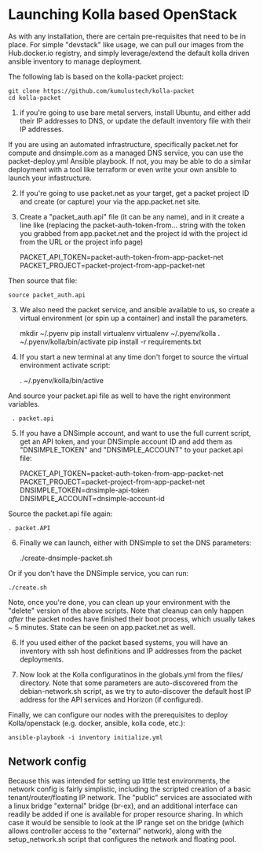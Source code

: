 # Launching Kolla based OpenStack

As with any installation, there are certain pre-requisites that need to be in place.  For simple "devstack" like usage, we can pull our images from the Hub.docker.io registry, and simply leverage/extend the default kolla driven ansible inventory to manage deployment.

The following lab is based on the kolla-packet project:

    git clone https://github.com/kumulustech/kolla-packet
    cd kolla-packet

1) if you're going to use bare metal servers, install Ubuntu, and either add their IP addresses to DNS, or update the default inventory file with their IP addresses.

If you are using an automated infrastructure, specifically packet.net for compute and dnsimple.com as a managed DNS service, you can use the packet-deploy.yml Ansible playbook. If not, you may be able to do a similar deployment with a tool like terraform or even write your own ansible to launch your infastructure.

2) If you're going to use packet.net as your target, get a packet project ID and create (or capture) your via the app.packet.net site.
3) Create a "packet_auth.api" file (it can be any name), and in it create a line like (replacing the packet-auth-token-from... string with the token you grabbed from app.packet.net and the project id with the project id from the URL or the project info page)

    PACKET_API_TOKEN=packet-auth-token-from-app-packet-net
    PACKET_PROJECT=packet-project-from-app-packet-net

Then source that file:

    source packet_auth.api

3) We also need the packet service, and ansible available to us, so create a virtual environment (or spin up a container) and install the parameters.

    mkdir ~/.pyenv
    pip install virtualenv
    virtualenv ~/.pyenv/kolla
    . ~/.pyenv/kolla/bin/activate
    pip install -r requirements.txt

4) If you start a new terminal at any time don't forget to source the virtual environment activate script:

     . ~/.pyenv/kolla/bin/active

And source your packet.api file as well to have the right environment variables.

     . packet.api

5) If you have a DNSimple account, and want to use the full current script, get an API token, and your DNSimple account ID and add them as "DNSIMPLE_TOKEN" and "DNSIMPLE_ACCOUNT" to your packet.api file:

    PACKET_API_TOKEN=packet-auth-token-from-app-packet-net
    PACKET_PROJECT=packet-project-from-app-packet-net
    DNSIMPLE_TOKEN=dnsimple-api-token
    DNSIMPLE_ACCOUNT=dnsimple-account-id

Source the packet.api file again:

    . packet.API

6) Finally we can launch, either with DNSimple to set the DNS parameters:

    ./create-dnsimple-packet.sh

Or if you don't have the DNSimple service, you can run:

    ./create.sh

Note, once you're done, you can clean up your environment with the "delete" version of the above scripts. Note that cleanup can only happen _after_ the packet nodes have finished their boot process, which usually takes ~ 5 minutes.  State can be seen on app.packet.net as well.

6) If you used either of the packet based systems, you will have an inventory with ssh host definitions and IP addresses from the packet deployments.

7) Now look at the Kolla configuratinos in the globals.yml from the files/ directory.  Note that some parameters are auto-discovered from the debian-network.sh script, as we try to auto-discover the default host IP address for the API services and Horizon (if configured).

Finally, we can configure our nodes with the prerequisites to deploy Kolla/openstack (e.g. docker, ansible, kolla code, etc.):

    ansible-playbook -i inventory initialize.yml

## Network config
Because this was intended for setting up little test environments, the network config is fairly simplistic, including the scripted creation of a basic tenant/router/floating IP network.  The "public" services are associated with a linux bridge "external" bridge (br-ex), and an additional interface can readily be added if one is available for proper resource sharing.  In which case it would be sensible to look at the IP range set on the bridge (which allows controller access to the "external" network), along with the setup_network.sh script that configures the network and floating pool.

